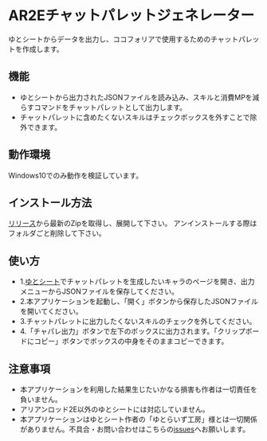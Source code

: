 # AR2Eチャットパレットジェネレーター
ゆとシートからデータを出力し、ココフォリアで使用するためのチャットパレットを作成します。

## 機能
* ゆとシートから出力されたJSONファイルを読み込み、スキルと消費MPを減らすコマンドをチャットパレットとして出力します。
* チャットパレットに含めたくないスキルはチェックボックスを外すことで除外できます。

## 動作環境
Windows10でのみ動作を検証しています。

## インストール方法
[リリース](https://github.com/musicsoul0142/AR2E_ChatpalletGenerator/releases)から最新のZipを取得し、展開して下さい。
アンインストールする際はフォルダごと削除して下さい。
## 使い方
* 1.[ゆとシート](https://yutorize.2-d.jp/ytsheet/ar2e/)でチャットパレットを生成したいキャラのページを開き、出力メニューからJSONファイルを保存してください。
* 2.本アプリケーションを起動し、「開く」ボタンから保存したJSONファイルを開いてください。
* 3.チャットパレットに出力したくないスキルのチェックを外してください。
* 4.「チャパレ出力」ボタンで左下のボックスに出力されます。「クリップボードにコピー」ボタンでボックスの中身をそのままコピーできます。

## 注意事項
* 本アプリケーションを利用した結果生じたいかなる損害も作者は一切責任を負いません。
* アリアンロッド2E以外のゆとシートには対応していません。
* 本アプリケーションはゆとシート作者の「ゆとらいず工房」様とは一切関係がありません。不具合・お問い合わせはこちらの[issues](https://github.com/musicsoul0142/AR2E_ChatpalletGenerator/issues)へお願いします。
